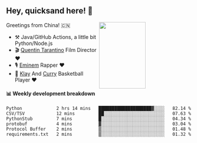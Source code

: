## Hey, quicksand here! 🏃
[<img align="right" width="50%" height='180' src="https://quicksandznzn.github.io/image/warriors.jpg">](https://github.com/quicksandznzn)
<!--
[<img align="right" width="50%" src="https://github-readme-stats.vercel.app/api?username=quicksandznzn&theme=dark&show_icons=true">](https://github.com/quicksandznzn)
-->


Greetings from China! 🇨🇳

- ⚒️ Java/GitHub Actions, a little bit Python/Node.js
- 🎬 [Quentin Tarantino](https://www.instagram.com/tarantinoxx/) Film Director ❤️
- 🎙 [Eminem](https://www.instagram.com/eminem/) Rapper ❤️
- 🏀 [Klay](https://www.instagram.com/klaythompson/) And [Curry](https://www.instagram.com/stephencurry30/) Basketball Player ❤️


#### :bar_chart: Weekly development breakdown
<!--START_SECTION:waka-->

```text
Python             2 hrs 14 mins   ████████████████████▓░░░░   82.14 %
CSV/TSV            12 mins         ██░░░░░░░░░░░░░░░░░░░░░░░   07.63 %
PythonStub         7 mins          █░░░░░░░░░░░░░░░░░░░░░░░░   04.34 %
protobuf           4 mins          ▓░░░░░░░░░░░░░░░░░░░░░░░░   03.04 %
Protocol Buffer    2 mins          ▒░░░░░░░░░░░░░░░░░░░░░░░░   01.48 %
requirements.txt   2 mins          ▒░░░░░░░░░░░░░░░░░░░░░░░░   01.32 %
```

<!--END_SECTION:waka-->
